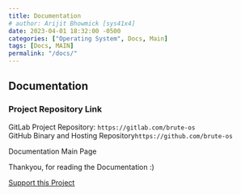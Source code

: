 ```yaml
---
title: Documentation
# author: Arijit Bhowmick [sys41x4]
date: 2023-04-01 18:32:00 -0500
categories: ["Operating System", Docs, Main]
tags: [Docs, MAIN]
permalink: "/docs/"
---
```



## Documentation

### Project Repository Link
GitLab Project Repository: `https://gitlab.com/brute-os`<br>
GitHub Binary and Hosting Repository`https://github.com/brute-os`

Documentation Main Page

Thankyou, for reading the Documentation :)<br>

<a href="/donate/">Support this Project</a>
